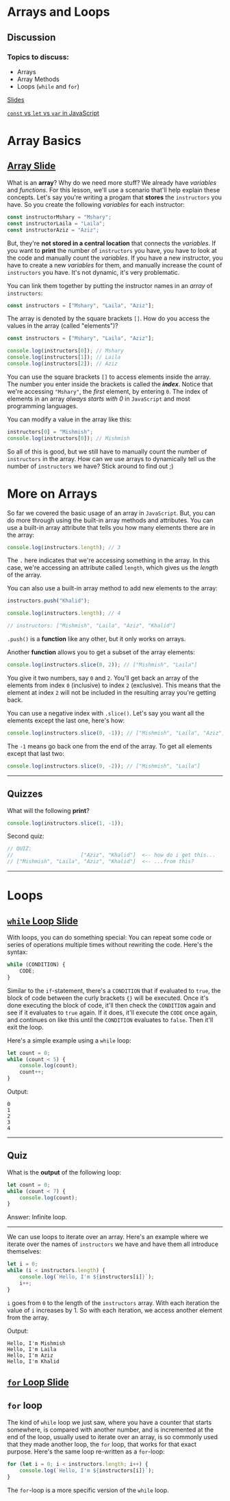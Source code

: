 # Arrays and Loops

## Discussion

### Topics to discuss:

- Arrays
- Array Methods
- Loops (`while` and `for`)

[Slides](https://docs.google.com/presentation/d/1dkovfExxp06AMyyvZ2Vr5i4H6CuDikzGNVZrzUMsOwk/edit?usp=sharing)

[`const` vs `let` vs `var` in JavaScript](https://medium.com/javascript-scene/javascript-es6-var-let-or-const-ba58b8dcde75)

# Array Basics

## [Array Slide](https://docs.google.com/presentation/d/1dkovfExxp06AMyyvZ2Vr5i4H6CuDikzGNVZrzUMsOwk/edit#slide=id.g453392c2a0_0_18)

What is an **array**? Why do we need more stuff? We already have _variables_ and _functions_. For this lesson, we'll use a scenario that'll help explain these concepts. Let's say you're writing a progam that **stores** the `instructors` you have. So you create the following _variables_ for each instructor:

```javascript
const instructorMshary = "Mshary";
const instructorLaila = "Laila";
const instructorAziz = "Aziz";
```

But, they're **not stored in a central location** that connects the _variables_. If you want to **print** the number of `instructors` you have, you have to look at the code and manually count the _variables_. If you have a new instructor, you have to create a new _variables_ for them, and manually increase the count of `instructors` you have. It's not dynamic, it's very problematic.

You can link them together by putting the instructor names in an _array_ of `instructors`:

```javascript
const instructors = ["Mshary", "Laila", "Aziz"];
```

The array is denoted by the square brackets `[]`. How do you access the values in the array (called "elements")?

```javascript
const instructors = ["Mshary", "Laila", "Aziz"];

console.log(instructors[0]); // Mshary
console.log(instructors[1]); // Laila
console.log(instructors[2]); // Aziz
```

You can use the square brackets `[]` to access elements inside the array. The number you enter inside the brackets is called the **_index_**. Notice that we're accessing `"Mshary"`, the _first_ element, by entering `0`. The index of elements in an array _always starts with 0_ in `JavaScript` and most programming languages.

You can modify a value in the array like this:

```javascript
instructors[0] = "Mishmish";
console.log(instructors[0]); // Mishmish
```

So all of this is good, but we still have to manually count the number of `instructors` in the array. How can we use arrays to dynamically tell us the number of `instructors` we have? Stick around to find out ;)

# More on Arrays

So far we covered the basic usage of an array in `JavaScript`. But, you can do more through using the built-in array methods and attributes. You can use a built-in array attribute that tells you how many elements there are in the array:

```javascript
console.log(instructors.length); // 3
```

The `.` here indicates that we're accessing something in the array. In this case, we're accessing an attribute called `length`, which gives us the _length_ of the array.

You can also use a built-in array method to add new elements to the array:

```javascript
instructors.push("Khalid");

console.log(instructors.length); // 4

// instructors: ["Mishmish", "Laila", "Aziz", "Khalid"]
```

`.push()` is a **function** like any other, but it only works on arrays.

Another **function** allows you to get a subset of the array elements:

```javascript
console.log(instructors.slice(0, 2)); // ["Mishmish", "Laila"]
```

You give it two numbers, say `0` and `2`. You'll get back an array of the elements from index `0` (inclusive) to index `2` (exclusive). This means that the element at index `2` will not be included in the resulting array you're getting back.

You can use a negative index with `.slice()`. Let's say you want all the elements except the last one, here's how:

```javascript
console.log(instructors.slice(0, -1)); // ["Mishmish", "Laila", "Aziz"]
```

The `-1` means go back one from the end of the array. To get all elements except that last two:

```javascript
console.log(instructors.slice(0, -2)); // ["Mishmish", "Laila"]
```
---
## Quizzes

What will the following **print**?

```javascript
console.log(instructors.slice(1, -1));
```

Second quiz:

```javascript
// QUIZ:
//                      ["Aziz", "Khalid"]  <-- how do i get this...
// ["Mishmish", "Laila", "Aziz", "Khalid"]  <-- ...from this?
```
---
# Loops

## [`while` Loop Slide](https://docs.google.com/presentation/d/1dkovfExxp06AMyyvZ2Vr5i4H6CuDikzGNVZrzUMsOwk/edit#slide=id.g44b077e4f9_0_15)

With loops, you can do something special: You can repeat some code or series of operations multiple times without rewriting the code. Here's the syntax:

```javascript
while (CONDITION) {
	CODE;
}
```

Similar to the `if`-statement, there's a `CONDITION` that if evaluated to `true`, the block of code between the curly brackets `{}` will be executed. Once it's done executing the block of code, it'll then check the `CONDITION` again and see if it evaluates to `true` again. If it does, it'll execute the `CODE` once again, and continues on like this until the `CONDITION` evaluates to `false`. Then it'll exit the loop.

Here's a simple example using a `while` loop:

```javascript
let count = 0;
while (count < 5) {
	console.log(count);
	count++;
}
```

Output:

```
0
1
2
3
4
```

---

## Quiz

What is the **output** of the following loop:

```javascript
let count = 0;
while (count < 7) {
	console.log(count);
}
```

Answer: Infinite loop.

---

We can use loops to iterate over an array. Here's an example where we iterate over the names of `instructors` we have and have them all introduce themselves:

```javascript
let i = 0;
while (i < instructors.length) {
	console.log(`Hello, I'm ${instructors[i]}`);
	i++;
}
```

`i` goes from `0` to the length of the `instructors` array. With each iteration the value of `i` increases by 1. So with each iteration, we access another element from the array.

Output:

```
Hello, I'm Mishmish
Hello, I'm Laila
Hello, I'm Aziz
Hello, I'm Khalid
```

## [`for` Loop Slide](https://docs.google.com/presentation/d/1dkovfExxp06AMyyvZ2Vr5i4H6CuDikzGNVZrzUMsOwk/edit#slide=id.g44b077e4f9_0_22)

## `for` loop

The kind of `while` loop we just saw, where you have a counter that starts somewhere, is compared with another number, and is incremented at the end of the loop, usually used to iterate over an array, is so commonly used that they made another loop, the `for` loop, that works for that exact purpose. Here's the same loop re-written as a `for`-loop:

```javascript
for (let i = 0; i < instructors.length; i++) {
	console.log(`Hello, I'm ${instructors[i]}`);
}
```

The `for`-loop is a more specific version of the `while` loop.
